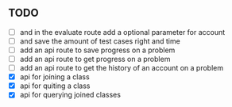## TODO

- [ ] and in the evaluate route add a optional parameter for account
- [ ] and save the amount of test cases right and time
- [ ] add an api route to save progress on a problem
- [ ] add an api route to get progress on a problem
- [ ] add an api route to get the history of an account on a problem
- [x] api for joining a class
- [x] api for quiting a class
- [x] api for querying joined classes
